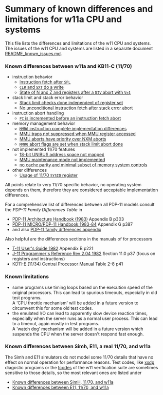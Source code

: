 # Summary of known differences and limitations for w11a CPU and systems

This file lists the differences and limitations of the w11 CPU and systems.
The issues of the w11 CPU and systems are listed in a separate document
[README_known_issues.md](README_known_issues.md).

### Known differences between w11a and KB11-C (11/70)
- instruction behavior
  - [Instruction fetch after `SPL`](w11a_diff_70_spl_bug.md)
  - [`CLR` and `SXT` do a write](w11a_diff_70_clr_sxt_write.md)
  - [State of N and Z and registers after a `DIV` abort with `V=1`](w11a_diff_70_div_after_v1.md)
- stack limit and stack error behavior
  - [Stack limit checks done independent of register set](w11a_diff_70_stklim_rset.md)
  - [No unconditional instruction fetch after stack error abort](w11a_diff_70_ser_forced_fetch.md)
- instruction abort handling
  - [`PC` is incremented before an instruction fetch abort](w11a_diff_70_fetch_abort.md)
- memory management behavior
  - [`MMR0` instruction complete implementation differences](w11a_diff_70_instruction_complete.md)
  - [MMU traps not suppressed when MMU register accessed](w11a_diff_70_mmu_trap_suppression.md)
  - [MMU aborts have priority over NXM aborts](w11a_diff_70_mmu_nxm_prio.md)
  - [`MMR0` abort flags are set when stack limit abort done](w11a_diff_70_mmu_stklim_prio.md)
- not implemented 11/70 features
  - [18-bit UNIBUS address space not mapped](w11a_diff_70_unibus_mapping.md)
  - [MMU maintenance mode not implemented](w11a_diff_70_mmu_no_maint.md)
  - [no cache parity and minimal subset of memory system controls](w11a_diff_70_cache_memory.md)
- other differences
  - [Usage of 11/70 `SYSID` register](w11a_diff_70_sysid_usage.md)

All points relate to very 11/70 specific behavior, no operating system
depends on them, therefore they are considered acceptable implementation
differences.

For a comprehensive list of differences between all PDP-11 models consult
the _PDP-11 Family Differences Table_ in
- [PDP-11 Architecture Handbook (1983)](http://wwcm.synology.me/pdf/EB-23657-18%20PDP-11%20Architecture%20Handbook.pdf) Appendix B p303
- [PDP-11 MICRO/PDP-11 Handbook 1983-84](http://www.bitsavers.org/pdf/dec/pdp11/handbooks/EB-24944-18_Micro_PDP-11_Handbook_1983-84.pdf) Appendix G p387
- and also [PDP-11 family differences appendix](https://gunkies.org/wiki/PDP-11_family_differences_appendix)

Also helpful are the differences sections in the manuals of for processors
- [T-11 User's Guide 1982](http://www.bitsavers.org/pdf/dec/pdp11/t11/T11_UsersMan.pdf) Appendix B p221
- [J-11 Programmer's Reference Rev 2.04 1982](http://www.bitsavers.org/pdf/dec/pdp11/j11/J-11_Programmers_Reference_Jan82.pdf) Section 11.0 p37 (focus on registers and instructions)
- [KD11-E (11/34) Central Processor Manual](http://www.bitsavers.org/pdf/dec/pdp11/1134/EK-KD11E-TM-001_KD11-E_Central_Processor_Maintenance_Manual_Dec76.pdf) Table 2-8 p41

### <a id="lim">Known limitations</a>

- some programs use timing loops based on the execution speed of the
  original processors. This can lead to spurious timeouts, especially
  in old test programs.  
  A 'CPU throttle mechanism' will be added in a future version to
  circumvent this for some old test codes.
- the emulated I/O can lead to apparently slow device reaction times,
  especially when the server runs as a normal user process. This can lead
  to a timeout, again mostly in test programs.  
  A 'watch dog' mechanism will be added in a future version which
  suspends the CPU when the server doesn't respond fast enough.

### Known differences between Simh, E11, a real 11/70, and w11a
The Simh and E11 simulators do not model some 11/70 details that have no
effect on normal operation for performance reasons. Test codes, like
[xxdp](../tools/xxdp/README.md) diagostic programs or the
[tcodes](../tools/tcode/README.md) of the w11 verification suite are
sometimes sensitive to those details, so the most relevant ones are
listed under
- [Known differences between SimH, 11/70, and w11a](simh_diff_summary.md)
- [Known differences between E11, 11/70, and w11a](e11_diff_summary.md)
